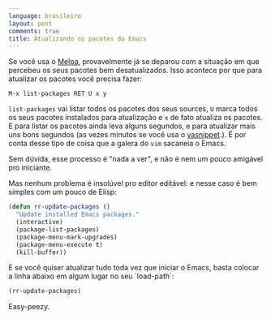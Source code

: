 ```yaml
---
language: brasileiro
layout: post
comments: true
title: Atualizando os pacotes do Emacs
---
```


<p hidden> <span class="underline">excerpt-separator</span> </p>

Se você usa o [Melpa](http://melpa.milkbox.net/), provavelmente já se deparou com a situação em que percebeu
os seus pacotes bem desatualizados. Isso acontece por que para atualizar os
pacotes você precisa fazer:

```
M-x list-packages RET U x y
```

`list-packages` vai listar todos os pacotes dos seus sources, `U` marca todos os
seus pacotes instalados para atualização e `x` de fato atualiza os pacotes.
E para listar os pacotes ainda leva alguns segundos, e para atualizar mais uns
bons segundos (as vezes minutos se você usa o [yasnippet](https://github.com/capitaomorte/yasnippet).). É por conta desse
tipo de coisa que a galera do `vim` sacaneia o Emacs.

Sem dúvida, esse processo é "nada a ver", e não é nem um pouco amigável pro
iniciante.

Mas nenhum problema é insolúvel pro editor editável: e nesse caso é bem simples
com um pouco de Elisp:

```lisp
(defun rr-update-packages ()
  "Update installed Emacs packages."
  (interactive)
  (package-list-packages)
  (package-menu-mark-upgrades)
  (package-menu-execute t)
  (kill-buffer))
```

E se você quiser atualizar tudo toda vez que iniciar o Emacs, basta colocar a
linha abaixo em algum lugar no seu \`load-path\`:

```lisp
(rr-update-packages)
```

Easy-peezy.
